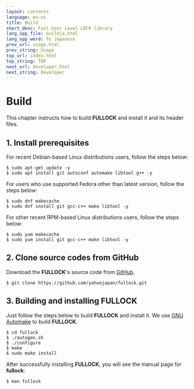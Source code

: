 ```yaml
---
layout: contents
language: en-us
title: Build
short_desc: Fast User Level LOCK library
lang_opp_file: buildja.html
lang_opp_word: To Japanese
prev_url: usage.html
prev_string: Usage
top_url: index.html
top_string: TOP
next_url: developer.html
next_string: Developer
---
```


# Build

This chapter instructs how to build **FULLOCK** and install it and its header files.

## 1. Install prerequisites

For recent Debian-based Linux distributions users, follow the steps below:
```
$ sudo apt-get update -y
$ sudo apt install git autoconf automake libtool g++ -y
```

For users who use supported Fedora other than latest version, follow the steps below:
```
$ sudo dnf makecache
$ sudo dnf install git gcc-c++ make libtool -y
```

For other recent RPM-based Linux distributions users, follow the steps below:
```
$ sudo yum makecache
$ sudo yum install git gcc-c++ make libtool -y
```

## 2. Clone source codes from GitHub

Download the **FULLOCK**'s source code from [GitHub](https://github.com/yahoojapan/fullock).

```
$ git clone https://github.com/yahoojapan/fullock.git
```

## 3. Building and installing FULLOCK

Just follow the steps below to build **FULLOCK** and install it. We use [GNU Automake](https://www.gnu.org/software/automake/) to build **FULLOCK**.


```
$ cd fullock
$ ./autogen.sh
$ ./configure
$ make
$ sudo make install
```

After successfully installing **FULLOCK**, you will see the manual page for **fullock**:
```bash
$ man fullock
```
